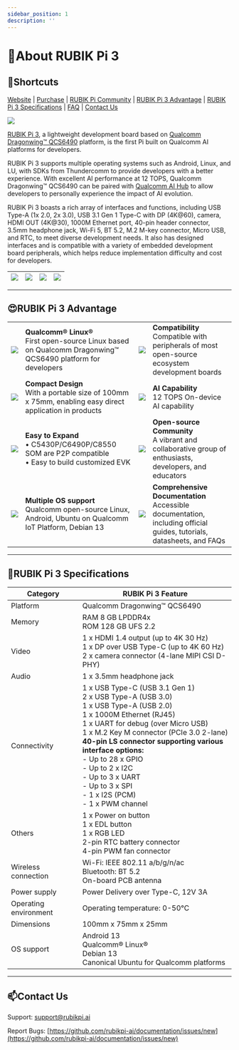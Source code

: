 ```yaml
---
sidebar_position: 1
description: ''
---
```

# 🚀About RUBIK Pi 3

## **🔖Shortcuts**

[Website](https://www.rubikpi.ai/) | [Purchase](https://www.thundercomm.com/zh/product/rubik-pi/) | [RUBIK Pi Community](https://community.rubikpi.ai) | [RUBIK Pi 3 Advantage](#rubik-pi-3-advantage) |  [RUBIK Pi 3 Specifications](#rubik-pi-3-specifications) | [FAQ](https://rubikpi.ai/faq/) | [Contact Us](#contact-us)

![](https://t-web.oss-cn-beijing.aliyuncs.com/public/rubik-pi-3.gif)

[RUBIK Pi 3](https://www.thundercomm.com/product/rubik-pi/), a lightweight development board based on [Qualcomm Dragonwing™ QCS6490](https://www.qualcomm.com/products/internet-of-things/industrial/building-enterprise/qcs6490) platform, is the first Pi built on Qualcomm AI platforms for developers.

RUBIK Pi 3 supports multiple operating systems such as Android, Linux, and LU, with SDKs from Thundercomm to provide developers with a better experience. With excellent AI performance at 12 TOPS, Qualcomm Dragonwing™ QCS6490 can be paired with [Qualcomm AI Hub](https://aihub.qualcomm.com/) to allow developers to personally experience the impact of AI evolution.

RUBIK Pi 3 boasts a rich array of interfaces and functions, including USB Type-A (1x 2.0, 2x 3.0), USB 3.1 Gen 1 Type-C with DP (4K@60), camera, HDMI OUT (4K@30), 1000M Ethernet port, 40-pin header connector, 3.5mm headphone jack, Wi-Fi 5, BT 5.2, M.2 M-key connector, Micro USB, and RTC, to meet diverse development needs. It also has designed interfaces and is compatible with a variety of embedded development board peripherals, which helps reduce implementation difficulty and cost for developers.

| ![](https://www.thundercomm.com/wp-content/uploads/2024/09/rubik-pi-1-1.jpg) | ![](https://www.thundercomm.com/wp-content/uploads/2024/09/rubik-pi-2-1.jpg) | ![](https://www.thundercomm.com/wp-content/uploads/2024/09/rubik-pi-3-5.jpg) | ![](https://www.thundercomm.com/wp-content/uploads/2024/09/rubik-pi-4-1.jpg) |
| -------------------------------------------------------------------------- | -------------------------------------------------------------------------- | -------------------------------------------------------------------------- | -------------------------------------------------------------------------- |

---

## 😍RUBIK Pi 3 Advantage

|                                                                                     |                                                                                                                                                                    |                                                                               |                                                                                        |
| :---------------------------------------------------------------------------------: | :----------------------------------------------------------------------------------------------------------------------------------------------------------------- | :---------------------------------------------------------------------------: | :------------------------------------------------------------------------------------- |
|      ![](https://www.thundercomm.com/wp-content/uploads/2024/09/qualcomm-2.png)      | **Qualcomm® Linux®** <br />First open-source Linux based on Qualcomm Dragonwing™ QCS6490 platform for developers | ![](https://www.thundercomm.com/wp-content/uploads/2024/09/Compatibility-2.png) | **Compatibility** <br />Compatible with peripherals of most open-source ecosystem development boards |
|       ![](https://www.thundercomm.com/wp-content/uploads/2024/09/Compact-2.png)       | **Compact Design**<br />With a portable size of 100mm x 75mm, enabling easy direct application in products |      ![](https://www.thundercomm.com/wp-content/uploads/2024/09/ai-2.png)      | **AI Capability**<br />12 TOPS On-device AI capability  |
|       ![](https://www.thundercomm.com/wp-content/uploads/2024/09/Expand-2.png)       | **Easy to Expand** <br />• C5430P/C6490P/C8550 SOM are P2P compatible<br />• Easy to build customized EVK |   ![](https://www.thundercomm.com/wp-content/uploads/2024/09/Community-1.png)   | **Open-source Community**<br />A vibrant and collaborative group of enthusiasts, developers, and educators |
| ![](https://www.thundercomm.com/wp-content/uploads/2024/09/Multiple-OS-support-1.png) | **Multiple OS support**<br />Qualcomm open-source Linux, Android, Ubuntu on Qualcomm IoT Platform, Debian 13  |    ![](https://www.thundercomm.com/wp-content/uploads/2024/09/folder-1.png)    | **Comprehensive Documentation**<br />Accessible documentation, including official guides, tutorials, datasheets, and FAQs |

---

## 📒RUBIK Pi 3 Specifications


| Category              | RUBIK Pi 3 Feature                                                                                                                                                                                                                                                                                                                                                                                                               |
| --------------------- | -------------------------------------------------------------------------------------------------------------------------------------------------------------------------------------------------------------------------------------------------------------------------------------------------------------------------------------------------------------------------------------------------------------------------------- |
| Platform              | Qualcomm Dragonwing™ QCS6490                                                                                                                                                                                                                                                                                                                                                                                                    |
| Memory                | RAM 8 GB LPDDR4x<br />ROM 128 GB UFS 2.2                                                                                                                                                                                                                                                                                                                                                                                             |
| Video                 | 1 x HDMI 1.4 output (up to 4K 30 Hz)<br />1 x DP over USB Type-C (up to 4K 60 Hz)<br />2 x camera connector (4-lane MIPI CSI D-PHY)                                                                                                                                                                                                                                                                                              |
| Audio                 | 1 x 3.5mm headphone jack                                                                                                                                                                                                                                                                                                                                                                                                         |
| Connectivity          | 1 x USB Type-C (USB 3.1 Gen 1)<br />2 x USB Type-A (USB 3.0)<br />1 x USB Type-A (USB 2.0)<br />1 x 1000M Ethernet (RJ45)<br />1 x UART for debug (over Micro USB)<br />1 x M.2 Key M connector (PCIe 3.0 2-lane)<br />**40-pin LS connector supporting various interface options:** <br />- Up to 28 x GPIO<br />- Up to 2 x I2C <br />- Up to 3 x UART<br />- Up to 3 x SPI <br />- 1 x I2S (PCM)<br />- 1 x PWM channel |
| Others                | 1 x Power on button<br />1 x EDL button<br />1 x RGB LED <br />2-pin RTC battery connector <br />4-pin PWM fan connector                                                                                                                                                                                                                                                                                                         |
| Wireless connection   | Wi-Fi: IEEE 802.11 a/b/g/n/ac<br />Bluetooth: BT 5.2<br />On-board PCB antenna                                                                                                                                                                                                                                                                                                                                                   |
| Power supply          | Power Delivery over Type-C, 12V 3A                                                                                                                                                                                                                                                                                                                                                                                               |
| Operating environment | Operating temperature: 0-50℃                                                                                                                                                                                                                                                                                                                                                                                                 |
| Dimensions            | 100mm x 75mm x 25mm                                                                                                                                                                                                                                                                                                                                                                                                              |
| OS support            | Android 13<br />Qualcomm® Linux®<br />Debian 13<br />Canonical Ubuntu for Qualcomm platforms                                                                                                                                                                                                                                                                                                     |


---

## 📫Contact Us

Support: [support@rubikpi.ai](mailto:support@rubikpi.ai)

Report Bugs: [https://github.com/rubikpi-ai/documentation/issues/new](https://github.com/rubikpi-ai/documentation/issues/new)

